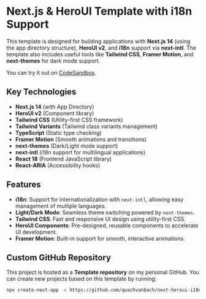 # Next.js & HeroUI Template with i18n Support

This template is designed for building applications with **Next.js 14** (using the app directory structure), **HeroUI v2**, and **i18n** support via **next-intl**. The template also includes useful tools like **Tailwind CSS**, **Framer Motion**, and **next-themes** for dark mode support.

You can try it out on [CodeSandbox](https://codesandbox.io/).

## Key Technologies

- **Next.js 14** (with App Directory)
- **HeroUI v2** (Component library)
- **Tailwind CSS** (Utility-first CSS framework)
- **Tailwind Variants** (Tailwind class variants management)
- **TypeScript** (Static type checking)
- **Framer Motion** (Smooth animations and transitions)
- **next-themes** (Dark/Light mode support)
- **next-intl** (i18n support for multilingual applications)
- **React 18** (Frontend JavaScript library)
- **React-ARIA** (Accessibility hooks)

## Features

- **i18n**: Support for internationalization with `next-intl`, allowing easy management of multiple languages.
- **Light/Dark Mode**: Seamless theme switching powered by `next-themes`.
- **Tailwind CSS**: Fast and responsive UI design using utility-first CSS.
- **HeroUI Components**: Pre-designed, reusable components to accelerate UI development.
- **Framer Motion**: Built-in support for smooth, interactive animations.

## Custom GitHub Repository

This project is hosted as a **Template repository** on my personal GitHub. You can create new projects based on this template by running:

```bash
npx create-next-app -e https://github.com/quachvanbach/next-heroui-i18n-template
